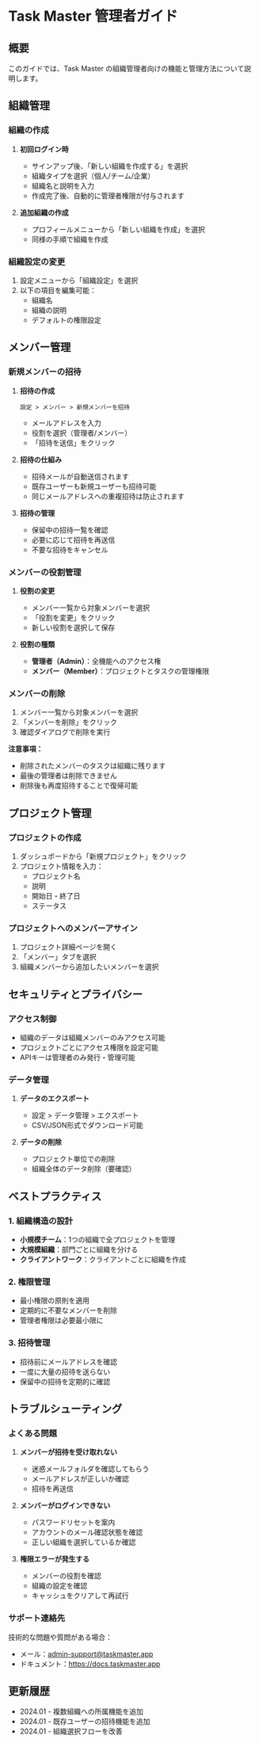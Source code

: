 # Task Master 管理者ガイド

## 概要

このガイドでは、Task Master の組織管理者向けの機能と管理方法について説明します。

## 組織管理

### 組織の作成

1. **初回ログイン時**
   - サインアップ後、「新しい組織を作成する」を選択
   - 組織タイプを選択（個人/チーム/企業）
   - 組織名と説明を入力
   - 作成完了後、自動的に管理者権限が付与されます

2. **追加組織の作成**
   - プロフィールメニューから「新しい組織を作成」を選択
   - 同様の手順で組織を作成

### 組織設定の変更

1. 設定メニューから「組織設定」を選択
2. 以下の項目を編集可能：
   - 組織名
   - 組織の説明
   - デフォルトの権限設定

## メンバー管理

### 新規メンバーの招待

1. **招待の作成**
   ```
   設定 > メンバー > 新規メンバーを招待
   ```
   - メールアドレスを入力
   - 役割を選択（管理者/メンバー）
   - 「招待を送信」をクリック

2. **招待の仕組み**
   - 招待メールが自動送信されます
   - 既存ユーザーも新規ユーザーも招待可能
   - 同じメールアドレスへの重複招待は防止されます

3. **招待の管理**
   - 保留中の招待一覧を確認
   - 必要に応じて招待を再送信
   - 不要な招待をキャンセル

### メンバーの役割管理

1. **役割の変更**
   - メンバー一覧から対象メンバーを選択
   - 「役割を変更」をクリック
   - 新しい役割を選択して保存

2. **役割の種類**
   - **管理者（Admin）**：全機能へのアクセス権
   - **メンバー（Member）**：プロジェクトとタスクの管理権限

### メンバーの削除

1. メンバー一覧から対象メンバーを選択
2. 「メンバーを削除」をクリック
3. 確認ダイアログで削除を実行

**注意事項：**
- 削除されたメンバーのタスクは組織に残ります
- 最後の管理者は削除できません
- 削除後も再度招待することで復帰可能

## プロジェクト管理

### プロジェクトの作成

1. ダッシュボードから「新規プロジェクト」をクリック
2. プロジェクト情報を入力：
   - プロジェクト名
   - 説明
   - 開始日・終了日
   - ステータス

### プロジェクトへのメンバーアサイン

1. プロジェクト詳細ページを開く
2. 「メンバー」タブを選択
3. 組織メンバーから追加したいメンバーを選択

## セキュリティとプライバシー

### アクセス制御

- 組織のデータは組織メンバーのみアクセス可能
- プロジェクトごとにアクセス権限を設定可能
- APIキーは管理者のみ発行・管理可能

### データ管理

1. **データのエクスポート**
   - 設定 > データ管理 > エクスポート
   - CSV/JSON形式でダウンロード可能

2. **データの削除**
   - プロジェクト単位での削除
   - 組織全体のデータ削除（要確認）

## ベストプラクティス

### 1. 組織構造の設計

- **小規模チーム**：1つの組織で全プロジェクトを管理
- **大規模組織**：部門ごとに組織を分ける
- **クライアントワーク**：クライアントごとに組織を作成

### 2. 権限管理

- 最小権限の原則を適用
- 定期的に不要なメンバーを削除
- 管理者権限は必要最小限に

### 3. 招待管理

- 招待前にメールアドレスを確認
- 一度に大量の招待を送らない
- 保留中の招待を定期的に確認

## トラブルシューティング

### よくある問題

1. **メンバーが招待を受け取れない**
   - 迷惑メールフォルダを確認してもらう
   - メールアドレスが正しいか確認
   - 招待を再送信

2. **メンバーがログインできない**
   - パスワードリセットを案内
   - アカウントのメール確認状態を確認
   - 正しい組織を選択しているか確認

3. **権限エラーが発生する**
   - メンバーの役割を確認
   - 組織の設定を確認
   - キャッシュをクリアして再試行

### サポート連絡先

技術的な問題や質問がある場合：
- メール：admin-support@taskmaster.app
- ドキュメント：https://docs.taskmaster.app

## 更新履歴

- 2024.01 - 複数組織への所属機能を追加
- 2024.01 - 既存ユーザーの招待機能を追加
- 2024.01 - 組織選択フローを改善